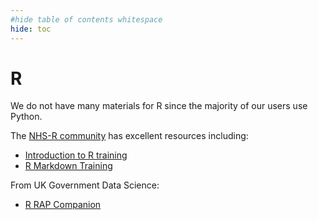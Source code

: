 ```yaml
---
#hide table of contents whitespace
hide: toc
---
```


# R

We do not have many materials for R since the majority of our users use Python.

The [NHS-R community](https://nhsrcommunity.com/) has excellent resources including:

- [Introduction to R training](https://github.com/nhs-r-community/intro_r)
- [R Markdown Training](https://github.com/nhs-r-community/rmd-workshop)

From UK Government Data Science:

- [R RAP Companion](https://ukgovdatascience.github.io/rap_companion/)
